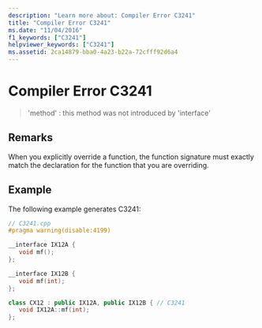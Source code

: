 ```yaml
---
description: "Learn more about: Compiler Error C3241"
title: "Compiler Error C3241"
ms.date: "11/04/2016"
f1_keywords: ["C3241"]
helpviewer_keywords: ["C3241"]
ms.assetid: 2ca14879-bba0-4a23-b22a-72cfff92d6a4
---
```

# Compiler Error C3241

> 'method' : this method was not introduced by 'interface'

## Remarks

When you explicitly override a function, the function signature must exactly match the declaration for the function that you are overriding.

## Example

The following example generates C3241:

```cpp
// C3241.cpp
#pragma warning(disable:4199)

__interface IX12A {
   void mf();
};

__interface IX12B {
   void mf(int);
};

class CX12 : public IX12A, public IX12B { // C3241
   void IX12A::mf(int);
};
```
